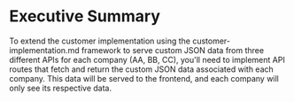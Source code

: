# Executive Summary

To extend the customer implementation using the customer-implementation.md framework to serve custom JSON data from three different APIs for each company (AA, BB, CC), you'll need to implement API routes that fetch and return the custom JSON data associated with each company. This data will be served to the frontend, and each company will only see its respective data.

